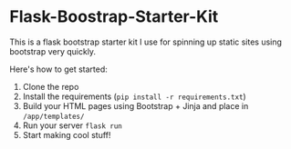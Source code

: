 # Flask-Boostrap-Starter-Kit
This is a flask bootstrap starter kit I use for spinning up static sites using bootstrap very quickly. 

Here's how to get started:

1. Clone the repo
1. Install the requirements (`pip install -r requirements.txt`)
1. Build your HTML pages using Bootstrap + Jinja and place in `/app/templates/`
1. Run your server `flask run`
1. Start making cool stuff!